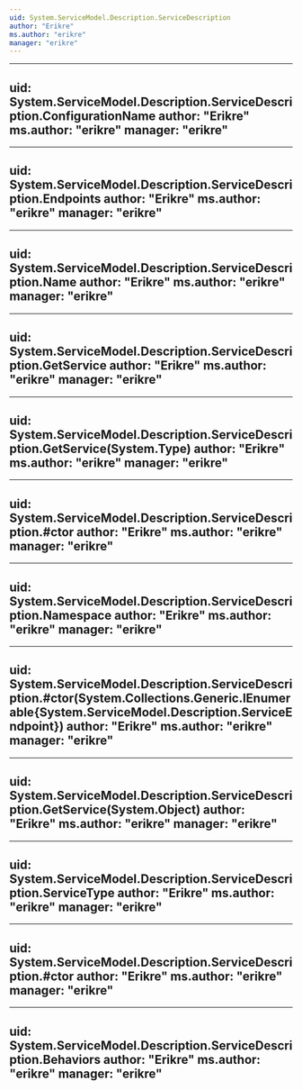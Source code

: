 ```yaml
---
uid: System.ServiceModel.Description.ServiceDescription
author: "Erikre"
ms.author: "erikre"
manager: "erikre"
---
```


---
uid: System.ServiceModel.Description.ServiceDescription.ConfigurationName
author: "Erikre"
ms.author: "erikre"
manager: "erikre"
---

---
uid: System.ServiceModel.Description.ServiceDescription.Endpoints
author: "Erikre"
ms.author: "erikre"
manager: "erikre"
---

---
uid: System.ServiceModel.Description.ServiceDescription.Name
author: "Erikre"
ms.author: "erikre"
manager: "erikre"
---

---
uid: System.ServiceModel.Description.ServiceDescription.GetService
author: "Erikre"
ms.author: "erikre"
manager: "erikre"
---

---
uid: System.ServiceModel.Description.ServiceDescription.GetService(System.Type)
author: "Erikre"
ms.author: "erikre"
manager: "erikre"
---

---
uid: System.ServiceModel.Description.ServiceDescription.#ctor
author: "Erikre"
ms.author: "erikre"
manager: "erikre"
---

---
uid: System.ServiceModel.Description.ServiceDescription.Namespace
author: "Erikre"
ms.author: "erikre"
manager: "erikre"
---

---
uid: System.ServiceModel.Description.ServiceDescription.#ctor(System.Collections.Generic.IEnumerable{System.ServiceModel.Description.ServiceEndpoint})
author: "Erikre"
ms.author: "erikre"
manager: "erikre"
---

---
uid: System.ServiceModel.Description.ServiceDescription.GetService(System.Object)
author: "Erikre"
ms.author: "erikre"
manager: "erikre"
---

---
uid: System.ServiceModel.Description.ServiceDescription.ServiceType
author: "Erikre"
ms.author: "erikre"
manager: "erikre"
---

---
uid: System.ServiceModel.Description.ServiceDescription.#ctor
author: "Erikre"
ms.author: "erikre"
manager: "erikre"
---

---
uid: System.ServiceModel.Description.ServiceDescription.Behaviors
author: "Erikre"
ms.author: "erikre"
manager: "erikre"
---
